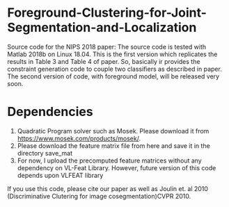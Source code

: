 # Foreground-Clustering-for-Joint-Segmentation-and-Localization
Source code for the NIPS 2018 paper: The source code is tested with Matlab 2018b on Linux 18.04. This is the first version which replicates the results in Table 3 and Table 4 of paper. So, basically ir provides the constraint generation code to couple two classifiers as described in paper. The second version of code, with foreground model, will be released very soon.


# Dependencies
1) Quadratic Program solver such as Mosek. Please download  it from https://www.mosek.com/products/mosek/.
2) Please download the feature matrix file from here  and save it in the directory save_mat
3) For now, I upload the precomputed feature matrices without any dependency on VL-Feat Library. However, future version of this code depends upon VLFEAT library

If you use this code, please cite our paper as well as Joulin et. al 2010 (Discriminative Clutering for image cosegmentation)CVPR 2010.

